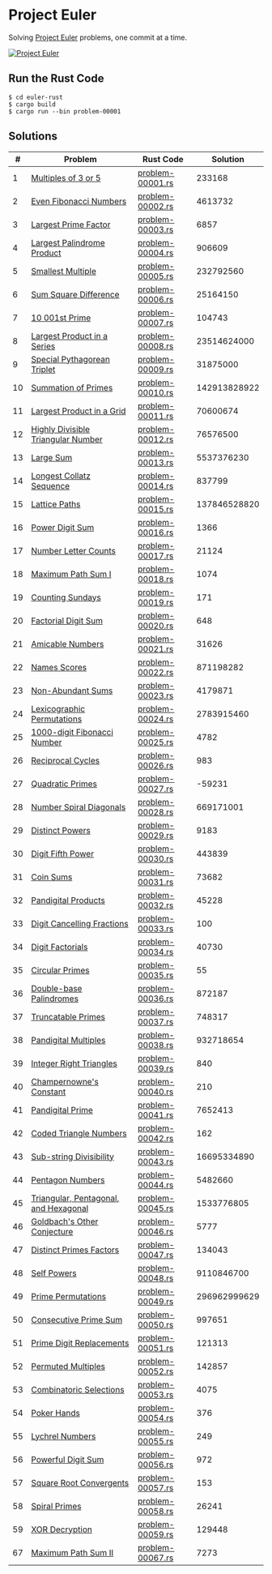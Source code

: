 # Project Euler
Solving [Project Euler](https://projecteuler.net) problems, one commit at a time.

[![Project Euler](https://projecteuler.net/profile/abhi_banerjee.png)](https://projecteuler.net)

## Run the Rust Code

```shell
$ cd euler-rust
$ cargo build
$ cargo run --bin problem-00001
```

## Solutions

| #    | Problem                                                      | Rust Code                                               | Solution     |
| ---- | ------------------------------------------------------------ | ------------------------------------------------------- | ------------ |
| 1    | [Multiples of 3 or 5](https://projecteuler.net/problem=1)    | [problem-00001.rs](euler-rust/src/bin/problem-00001.rs) | 233168       |
| 2    | [Even Fibonacci Numbers](https://projecteuler.net/problem=2) | [problem-00002.rs](euler-rust/src/bin/problem-00002.rs) | 4613732      |
| 3    | [Largest Prime Factor](https://projecteuler.net/problem=3)   | [problem-00003.rs](euler-rust/src/bin/problem-00003.rs) | 6857         |
| 4    | [Largest Palindrome Product](https://projecteuler.net/problem=4) | [problem-00004.rs](euler-rust/src/bin/problem-00004.rs) | 906609       |
| 5    | [Smallest Multiple](https://projecteuler.net/problem=5)      | [problem-00005.rs](euler-rust/src/bin/problem-00005.rs) | 232792560    |
| 6    | [Sum Square Difference](https://projecteuler.net/problem=6)  | [problem-00006.rs](euler-rust/src/bin/problem-00006.rs) | 25164150     |
| 7    | [10 001st Prime](https://projecteuler.net/problem=7)         | [problem-00007.rs](euler-rust/src/bin/problem-00007.rs) | 104743       |
| 8    | [Largest Product in a Series](https://projecteuler.net/problem=8) | [problem-00008.rs](euler-rust/src/bin/problem-00008.rs) | 23514624000  |
| 9    | [Special Pythagorean Triplet](https://projecteuler.net/problem=9) | [problem-00009.rs](euler-rust/src/bin/problem-00009.rs) | 31875000     |
| 10   | [Summation of Primes](https://projecteuler.net/problem=10)   | [problem-00010.rs](euler-rust/src/bin/problem-00010.rs) | 142913828922 |
| 11   | [Largest Product in a Grid](https://projecteuler.net/problem=11) | [problem-00011.rs](euler-rust/src/bin/problem-00011.rs) | 70600674     |
| 12   | [Highly Divisible Triangular Number](https://projecteuler.net/problem=12) | [problem-00012.rs](euler-rust/src/bin/problem-00012.rs) | 76576500     |
| 13   | [Large Sum](https://projecteuler.net/problem=13)             | [problem-00013.rs](euler-rust/src/bin/problem-00013.rs) | 5537376230   |
| 14   | [Longest Collatz Sequence](https://projecteuler.net/problem=14) | [problem-00014.rs](euler-rust/src/bin/problem-00014.rs) | 837799       |
| 15   | [Lattice Paths](https://projecteuler.net/problem=15)         | [problem-00015.rs](euler-rust/src/bin/problem-00015.rs) | 137846528820 |
| 16   | [Power Digit Sum](https://projecteuler.net/problem=16)       | [problem-00016.rs](euler-rust/src/bin/problem-00016.rs) | 1366         |
| 17   | [Number Letter Counts](https://projecteuler.net/problem=17)  | [problem-00017.rs](euler-rust/src/bin/problem-00017.rs) | 21124        |
| 18   | [Maximum Path Sum I](https://projecteuler.net/problem=18)    | [problem-00018.rs](euler-rust/src/bin/problem-00018.rs) | 1074         |
| 19   | [Counting Sundays](https://projecteuler.net/problem=19)      | [problem-00019.rs](euler-rust/src/bin/problem-00019.rs) | 171          |
| 20   | [Factorial Digit Sum](https://projecteuler.net/problem=20)   | [problem-00020.rs](euler-rust/src/bin/problem-00020.rs) | 648          |
| 21   | [Amicable Numbers](https://projecteuler.net/problem=21)      | [problem-00021.rs](euler-rust/src/bin/problem-00021.rs) | 31626        |
| 22   | [Names Scores](https://projecteuler.net/problem=22)          | [problem-00022.rs](euler-rust/src/bin/problem-00022.rs) | 871198282    |
| 23   | [Non-Abundant Sums](https://projecteuler.net/problem=23)     | [problem-00023.rs](euler-rust/src/bin/problem-00023.rs) | 4179871      |
| 24   | [Lexicographic Permutations](https://projecteuler.net/problem=24) | [problem-00024.rs](euler-rust/src/bin/problem-00024.rs) | 2783915460   |
| 25   | [1000-digit Fibonacci Number](https://projecteuler.net/problem=25) | [problem-00025.rs](euler-rust/src/bin/problem-00025.rs) | 4782         |
| 26   | [Reciprocal Cycles](https://projecteuler.net/problem=26)     | [problem-00026.rs](euler-rust/src/bin/problem-00026.rs) | 983          |
| 27   | [Quadratic Primes](https://projecteuler.net/problem=27)      | [problem-00027.rs](euler-rust/src/bin/problem-00027.rs) | -59231       |
| 28   | [Number Spiral Diagonals](https://projecteuler.net/problem=28) | [problem-00028.rs](euler-rust/src/bin/problem-00028.rs) | 669171001    |
| 29   | [Distinct Powers](https://projecteuler.net/problem=29)       | [problem-00029.rs](euler-rust/src/bin/problem-00029.rs) | 9183         |
| 30   | [Digit Fifth Power](https://projecteuler.net/problem=30)     | [problem-00030.rs](euler-rust/src/bin/problem-00030.rs) | 443839       |
| 31   | [Coin Sums](https://projecteuler.net/problem=31)             | [problem-00031.rs](euler-rust/src/bin/problem-00031.rs) | 73682        |
| 32   | [Pandigital Products](https://projecteuler.net/problem=32)   | [problem-00032.rs](euler-rust/src/bin/problem-00032.rs) | 45228        |
| 33   | [Digit Cancelling Fractions](https://projecteuler.net/problem=33) | [problem-00033.rs](euler-rust/src/bin/problem-00033.rs) | 100          |
| 34   | [Digit Factorials](https://projecteuler.net/problem=34)      | [problem-00034.rs](euler-rust/src/bin/problem-00034.rs) | 40730        |
| 35   | [Circular Primes](https://projecteuler.net/problem=35)       | [problem-00035.rs](euler-rust/src/bin/problem-00035.rs) | 55           |
| 36   | [Double-base Palindromes](https://projecteuler.net/problem=36) | [problem-00036.rs](euler-rust/src/bin/problem-00036.rs) | 872187       |
| 37   | [Truncatable Primes](https://projecteuler.net/problem=37)    | [problem-00037.rs](euler-rust/src/bin/problem-00037.rs) | 748317       |
| 38   | [Pandigital Multiples](https://projecteuler.net/problem=38)  | [problem-00038.rs](euler-rust/src/bin/problem-00038.rs) | 932718654    |
| 39   | [Integer Right Triangles](https://projecteuler.net/problem=39) | [problem-00039.rs](euler-rust/src/bin/problem-00039.rs) | 840          |
| 40   | [Champernowne's Constant](https://projecteuler.net/problem=40) | [problem-00040.rs](euler-rust/src/bin/problem-00040.rs) | 210          |
| 41   | [Pandigital Prime](https://projecteuler.net/problem=41)      | [problem-00041.rs](euler-rust/src/bin/problem-00041.rs) | 7652413      |
| 42   | [Coded Triangle Numbers](https://projecteuler.net/problem=42) | [problem-00042.rs](euler-rust/src/bin/problem-00042.rs) | 162          |
| 43   | [Sub-string Divisibility](https://projecteuler.net/problem=43) | [problem-00043.rs](euler-rust/src/bin/problem-00043.rs) | 16695334890  |
| 44   | [Pentagon Numbers](https://projecteuler.net/problem=44)      | [problem-00044.rs](euler-rust/src/bin/problem-00044.rs) | 5482660      |
| 45   | [Triangular, Pentagonal, and Hexagonal](https://projecteuler.net/problem=45) | [problem-00045.rs](euler-rust/src/bin/problem-00045.rs) | 1533776805   |
| 46   | [Goldbach's Other Conjecture](https://projecteuler.net/problem=46) | [problem-00046.rs](euler-rust/src/bin/problem-00046.rs) | 5777         |
| 47   | [Distinct Primes Factors](https://projecteuler.net/problem=47) | [problem-00047.rs](euler-rust/src/bin/problem-00047.rs) | 134043       |
| 48   | [Self Powers](https://projecteuler.net/problem=48)           | [problem-00048.rs](euler-rust/src/bin/problem-00048.rs) | 9110846700   |
| 49   | [Prime Permutations](https://projecteuler.net/problem=49)    | [problem-00049.rs](euler-rust/src/bin/problem-00049.rs) | 296962999629 |
| 50   | [Consecutive Prime Sum](https://projecteuler.net/problem=50) | [problem-00050.rs](euler-rust/src/bin/problem-00050.rs) | 997651       |
| 51   | [Prime Digit Replacements](https://projecteuler.net/problem=50) | [problem-00051.rs](euler-rust/src/bin/problem-00051.rs) | 121313       |
| 52   | [Permuted Multiples](https://projecteuler.net/problem=52)    | [problem-00052.rs](euler-rust/src/bin/problem-00052.rs) | 142857       |
| 53   | [Combinatoric Selections](https://projecteuler.net/problem=53) | [problem-00053.rs](euler-rust/src/bin/problem-00053.rs) | 4075         |
| 54   | [Poker Hands](https://projecteuler.net/problem=54)           | [problem-00054.rs](euler-rust/src/bin/problem-00054.rs) | 376          |
| 55   | [Lychrel Numbers](https://projecteuler.net/problem=55)       | [problem-00055.rs](euler-rust/src/bin/problem-00055.rs) | 249          |
| 56   | [Powerful Digit Sum](https://projecteuler.net/problem=56)    | [problem-00056.rs](euler-rust/src/bin/problem-00056.rs) | 972          |
| 57   | [Square Root Convergents](https://projecteuler.net/problem=57) | [problem-00057.rs](euler-rust/src/bin/problem-00057.rs) | 153          |
| 58   | [Spiral Primes](https://projecteuler.net/problem=58)         | [problem-00058.rs](euler-rust/src/bin/problem-00058.rs) | 26241        |
| 59   | [XOR Decryption](https://projecteuler.net/problem=59)        | [problem-00059.rs](euler-rust/src/bin/problem-00059.rs) | 129448       |
| 67   | [Maximum Path Sum II](https://projecteuler.net/problem=67)   | [problem-00067.rs](euler-rust/src/bin/problem-00067.rs) | 7273         |
